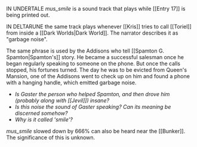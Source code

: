 IN UNDERTALE _mus_smile_ is a sound track that plays while [[Entry 17]] is being printed out.

IN DELTARUNE the same track plays whenever [[Kris]] tries to call [[Toriel]] from inside a [[Dark Worlds|Dark World]]. The narrator describes it as "garbage noise".

The same phrase is used by the Addisons who tell [[Spamton G. Spamton|Spamton's]] story. He became a successful salesman once he began regularly speaking to someone on the phone. But once the calls stopped, his fortunes turned. The day he was to be evicted from Queen's Mansion, one of the Addisons went to check up on him and found a phone with a hanging handle, which emitted garbage noise.
- _Is Gaster the person who helped Spamton, and then drove him (probably along with [[Jevil]]) insane?_
- _Is this noise the sound of Gaster speaking? Can its meaning be discerned somehow?_
- _Why is it called 'smile'?_

_mus_smile_ slowed down by 666% can also be heard near the [[Bunker]]. The significance of this is unknown.


